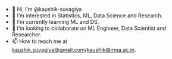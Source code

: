 - 👋 Hi, I’m @kaushik-suvagiya
- 👀 I’m interested in Statistics, ML, Data Science and Research.
- 🌱 I’m currently learning ML and DS.
- 💞️ I’m looking to collaborate on ML Engineer, Data Scientist and Researcher.
- 📫 How to reach me at kaushik.suvagiya@gmail.com/kaushik@irma.ac.in.

<!---
kaushik-suvagiya/kaushik-suvagiya is a ✨ special ✨ repository because its `README.md` (this file) appears on your GitHub profile.
You can click the Preview link to take a look at your changes.
--->
